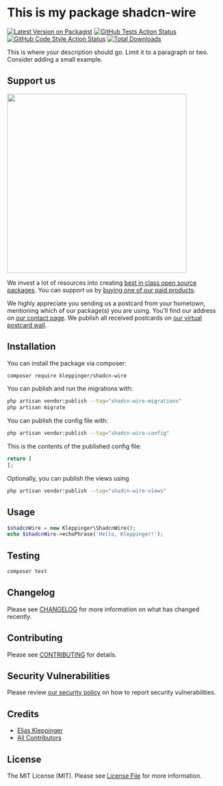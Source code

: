 # This is my package shadcn-wire

[![Latest Version on Packagist](https://img.shields.io/packagist/v/kleppinger/shadcn-wire.svg?style=flat-square)](https://packagist.org/packages/kleppinger/shadcn-wire)
[![GitHub Tests Action Status](https://img.shields.io/github/actions/workflow/status/kleppinger/shadcn-wire/run-tests.yml?branch=main&label=tests&style=flat-square)](https://github.com/kleppinger/shadcn-wire/actions?query=workflow%3Arun-tests+branch%3Amain)
[![GitHub Code Style Action Status](https://img.shields.io/github/actions/workflow/status/kleppinger/shadcn-wire/fix-php-code-style-issues.yml?branch=main&label=code%20style&style=flat-square)](https://github.com/kleppinger/shadcn-wire/actions?query=workflow%3A"Fix+PHP+code+style+issues"+branch%3Amain)
[![Total Downloads](https://img.shields.io/packagist/dt/kleppinger/shadcn-wire.svg?style=flat-square)](https://packagist.org/packages/kleppinger/shadcn-wire)

This is where your description should go. Limit it to a paragraph or two. Consider adding a small example.

## Support us

[<img src="https://github-ads.s3.eu-central-1.amazonaws.com/shadcn-wire.jpg?t=1" width="419px" />](https://spatie.be/github-ad-click/shadcn-wire)

We invest a lot of resources into creating [best in class open source packages](https://spatie.be/open-source). You can support us by [buying one of our paid products](https://spatie.be/open-source/support-us).

We highly appreciate you sending us a postcard from your hometown, mentioning which of our package(s) you are using. You'll find our address on [our contact page](https://spatie.be/about-us). We publish all received postcards on [our virtual postcard wall](https://spatie.be/open-source/postcards).

## Installation

You can install the package via composer:

```bash
composer require kleppinger/shadcn-wire
```

You can publish and run the migrations with:

```bash
php artisan vendor:publish --tag="shadcn-wire-migrations"
php artisan migrate
```

You can publish the config file with:

```bash
php artisan vendor:publish --tag="shadcn-wire-config"
```

This is the contents of the published config file:

```php
return [
];
```

Optionally, you can publish the views using

```bash
php artisan vendor:publish --tag="shadcn-wire-views"
```

## Usage

```php
$shadcnWire = new Kleppinger\ShadcnWire();
echo $shadcnWire->echoPhrase('Hello, Kleppinger!');
```

## Testing

```bash
composer test
```

## Changelog

Please see [CHANGELOG](CHANGELOG.md) for more information on what has changed recently.

## Contributing

Please see [CONTRIBUTING](CONTRIBUTING.md) for details.

## Security Vulnerabilities

Please review [our security policy](../../security/policy) on how to report security vulnerabilities.

## Credits

- [Elias Kleppinger](https://github.com/Kleppinger)
- [All Contributors](../../contributors)

## License

The MIT License (MIT). Please see [License File](LICENSE.md) for more information.
